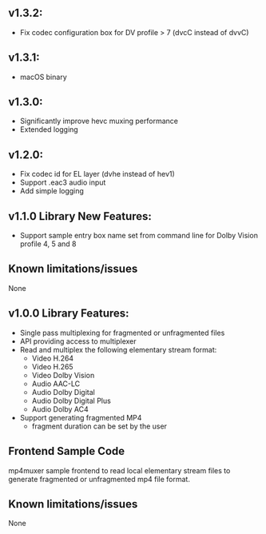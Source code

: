 ## v1.3.2:

  * Fix codec configuration box for DV profile > 7 (dvcC instead of dvvC)

## v1.3.1:

  * macOS binary

## v1.3.0:

  * Significantly improve hevc muxing performance
  * Extended logging

## v1.2.0:

  * Fix codec id for EL layer (dvhe instead of hev1)
  * Support .eac3 audio input
  * Add simple logging

## v1.1.0 Library New Features:

  * Support sample entry box name set from command line for Dolby Vision profile 4, 5 and 8

## Known limitations/issues

   None

## v1.0.0 Library Features:

  * Single pass multiplexing for fragmented or unfragmented files
  * API providing access to multiplexer 
  * Read and multiplex the following elementary stream format:
    * Video H.264
    * Video H.265
    * Video Dolby Vision
    * Audio AAC-LC
    * Audio Dolby Digital
    * Audio Dolby Digital Plus
    * Audio Dolby AC4
  * Support generating fragmented MP4
    * fragment duration can be set by the user

## Frontend Sample Code

   mp4muxer sample frontend to read local elementary stream files to generate fragmented or unfragmented mp4 
   file format.
 
## Known limitations/issues

   None
